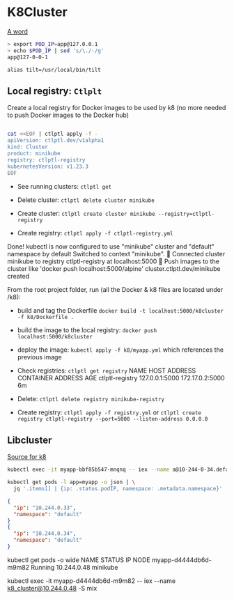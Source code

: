 # K8Cluster

[A word](http://blog.plataformatec.com.br/2019/10/kubernetes-and-the-erlang-vm-orchestration-on-the-large-and-the-small/)

```bash
> export POD_IP=app@127.0.0.1
> echo $POD_IP | sed 's/\./-/g'
app@127-0-0-1
```

`alias tilt=/usr/local/bin/tilt`

## Local registry: `Ctlplt`

Create a local registry for Docker images to be used by k8 (no more needed to push Docker images to the Docker hub)

```bash

cat <<EOF | ctlptl apply -f -
apiVersion: ctlptl.dev/v1alpha1
kind: Cluster
product: minikube
registry: ctlptl-registry
kubernetesVersion: v1.23.3
EOF
```

- See running clusters: `ctlptl get`

- Delete cluster: `ctlptl delete cluster minikube`

- Create cluster: `ctlptl create cluster minikube --registry=ctlptl-registry`

- Create registry: `ctlptl apply -f ctlptl-registry.yml`

Done! kubectl is now configured to use "minikube" cluster and "default" namespace by default
Switched to context "minikube".
 🔌 Connected cluster minikube to registry ctlptl-registry at localhost:5000
 👐 Push images to the cluster like 'docker push localhost:5000/alpine'
cluster.ctlptl.dev/minikube created

From the root project folder, run (all the Docker & k8 files are located under /k8):

- build and tag the Dockerfile
`docker build -t localhost:5000/k8cluster -f k8/Dockerfile .`
- build the image to the local registry:
`docker push localhost:5000/k8cluster`
- deploy the image:
`kubectl apply -f k8/myapp.yml` which references the previous image

- Check registries: `ctlptl get registry`
NAME              HOST ADDRESS     CONTAINER ADDRESS   AGE
ctlptl-registry   127.0.0.1:5000   172.17.0.2:5000     6m

- Delete: `ctlptl delete registry minikube-registry`

- Create registry: `ctlptl apply -f registry.yml`
or
`ctlptl create registry ctlptl-registry --port=5000 --listen-address 0.0.0.0`

## Libcluster

[Source for k8](https://blog.differentpla.net/blog/2022/01/08/libcluster-kubernetes/)

```bash
kubectl exec -it myapp-bbf85b547-mnqnq -- iex --name a@10-244-0-34.default.pod.cluster.local -S mix

kubectl get pods -l app=myapp -o json | \
  jq '.items[] | {ip: .status.podIP, namespace: .metadata.namespace}'

```

```json
{
  "ip": "10.244.0.33",
  "namespace": "default"
}
{
  "ip": "10.244.0.34",
  "namespace": "default"
}
```

kubectl get pods -o wide
NAME                    STATUS    IP            NODE
myapp-d4444db6d-m9m82   Running   10.244.0.48   minikube

kubectl exec -it myapp-d4444db6d-m9m82 -- iex --name k8_cluster@10.244.0.48 -S mix
